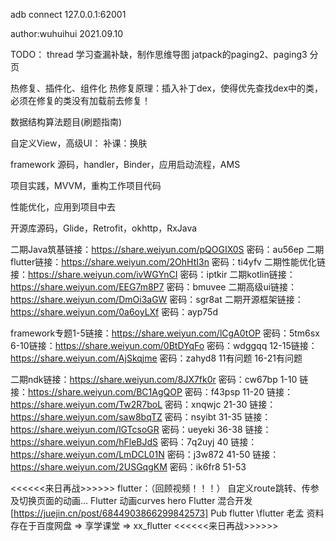 adb connect 127.0.0.1:62001

author:wuhuihui 2021.09.10

TODO：
thread 学习查漏补缺，制作思维导图
jatpack的paging2、paging3 分页

热修复、插件化、组件化
热修复原理：插入补丁dex，使得优先查找dex中的类，必须在修复的类没有加载前去修复！

数据结构算法题目(刷题指南)

自定义View，高级UI：
补课：换肤

framework 源码，handler，Binder，应用启动流程，AMS

项目实践，MVVM，重构工作项目代码

性能优化，应用到项目中去

开源库源码，Glide，Retrofit，okhttp，RxJava


二期Java筑基链接：https://share.weiyun.com/pQOGIX0S 密码：au56ep
二期flutter链接：https://share.weiyun.com/2OhHtI3n 密码：ti4yfv
二期性能优化链接：https://share.weiyun.com/ivWGYnCI 密码：iptkir
二期kotlin链接：https://share.weiyun.com/EEG7m8P7 密码：bmuvee
二期高级ui链接：https://share.weiyun.com/DmOi3aGW 密码：sgr8at
二期开源框架链接：https://share.weiyun.com/0a6oyLXf 密码：ayp75d

framework专题1-5链接：https://share.weiyun.com/lCgA0tOP 密码：5tm6sx
6-10链接：https://share.weiyun.com/0BtDYqFo 密码：wdggqq
12-15链接：https://share.weiyun.com/AjSkqjme 密码：zahyd8
11有问题 16-21有问题

二期ndk链接：https://share.weiyun.com/8JX7fk0r 密码：cw67bp
1-10
链接：https://share.weiyun.com/BC1AgQOP 密码：f43psp
11-20
链接：https://share.weiyun.com/Tw2R7boL 密码：xnqwjc
21-30
链接：https://share.weiyun.com/saw8bqTZ 密码：nsyibt
31-35
链接：https://share.weiyun.com/lGTcsoGR 密码：ueyeki
36-38
链接：https://share.weiyun.com/hFleBJdS 密码：7q2uyj
40
链接：https://share.weiyun.com/LmDCL01N 密码：j3w872
41-50
 链接：https://share.weiyun.com/2USGqgKM 密码：ik6fr8
51-53



<<<<<<来日再战>>>>>>
flutter：（回顾视频！！！）
自定义route跳转、传参及切换页面的动画...
Flutter 动画curves   hero
Flutter 混合开发 [https://juejin.cn/post/6844903866299842573]
Pub flutter \flutter 老孟
资料存在于百度网盘 => 享学课堂 => xx_flutter
<<<<<<来日再战>>>>>>